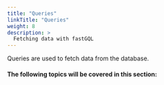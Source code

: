 ```yaml
---
title: "Queries"
linkTitle: "Queries"
weight: 8
description: >
  Fetching data with fastGQL
---
```


Queries are used to fetch data from the database.

#### The following topics will be covered in this section: